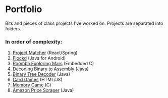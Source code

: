 # Portfolio
Bits and pieces of class projects I've worked on. Projects are separated into folders.

### In order of complexity: 
1. [Project Matcher](https://github.com/evanbrummer/portfolio/tree/main/Senior%20Design%20Project%20Manager#senior-design-project-manager) (React/Spring)
2. [Flockd](https://github.com/evanbrummer/portfolio/tree/main/Flockd#flockd) (Java for Android)
3. [Roomba Exploring Mars](https://github.com/evanbrummer/portfolio/tree/main/Roomba%20Exploring%20Mars#roomba-embedded-controller) (Embedded C)
4. [Decoding Binary to Assembly](https://github.com/evanbrummer/portfolio/tree/main/Decoding%20Binary%20to%20Assembly#legv8-binary-decoder) (Java)
5. [Binary Tree Decoder](https://github.com/evanbrummer/portfolio/tree/main/Binary%20Tree%20Decoder#binary-tree-decoder) (Java)
6. [Card Games](https://github.com/evanbrummer/portfolio/tree/main/Card%20Games%20(for%20u%20%26%20me)#card-games-for-u--me) (HTML/JS)
7. [Memory Game](https://github.com/evanbrummer/portfolio/blob/main/Memory%20Game/README.md#memory-game) (C)
8. [Amazon Price Scraper](https://github.com/evanbrummer/portfolio/tree/main/Amazon%20Price%20Scraper#amazon-price-scraper) (Java)
